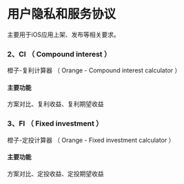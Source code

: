 # 用户隐私和服务协议
主要用于iOS应用上架、发布等相关要求。
### 2、CI （ Compound interest ）
橙子-复利计算器 （ Orange - Compound interest calculator ）
#### 主要功能
方案对比、复利收益、复利期望收益
### 3、FI （ Fixed investment ）
橙子-定投计算器 （ Orange - Fixed investment calculator ）
#### 主要功能
方案对比、定投收益、定投期望收益
